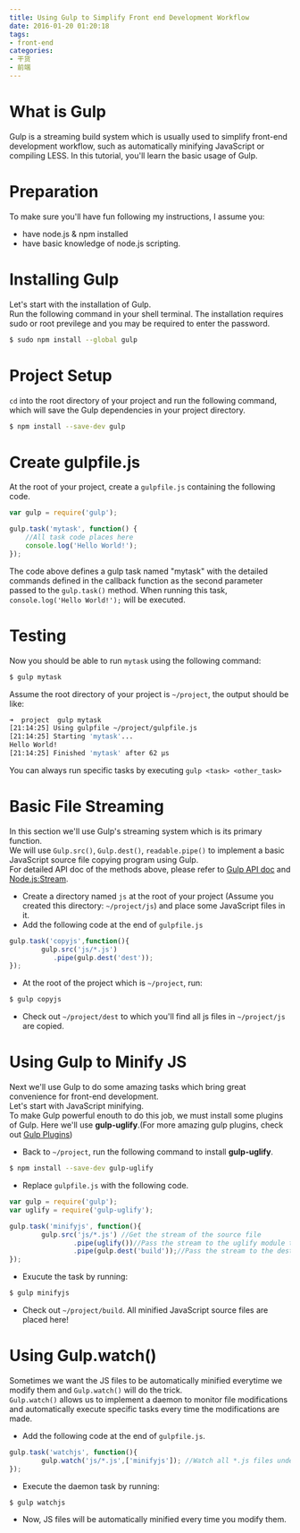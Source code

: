 ```yaml
---
title: Using Gulp to Simplify Front end Development Workflow
date: 2016-01-20 01:20:18
tags:
- front-end
categories:
- 干货
- 前端
---
```


# What is Gulp
Gulp is a streaming build system which is usually used to simplify front-end development workflow, such as automatically minifying JavaScript or compiling LESS. In this tutorial, you'll learn the basic usage of Gulp.

# Preparation
To make sure you'll have fun following my instructions, I assume you:

* have node.js & npm installed
* have basic knowledge of node.js scripting.

# Installing Gulp
Let's start with the installation of Gulp.  
Run the following command in your shell terminal. The installation requires sudo or root previlege and you may be required to enter the password.  
``` bash
$ sudo npm install --global gulp
```

# Project Setup
`cd` into the root directory of your project and run the following command, which will save the Gulp dependencies in your project directory.
``` bash
$ npm install --save-dev gulp
```

# Create gulpfile.js
At the root of your project, create a `gulpfile.js` containing the following code.

``` javascript
var gulp = require('gulp');

gulp.task('mytask', function() {  
 	//All task code places here  
	console.log('Hello World!');  
});
```

The code above defines a gulp task named "mytask" with the detailed commands defined in the callback function as the second parameter passed to the `gulp.task()` method. When running this task, `console.log('Hello World!');` will be executed.

# Testing
Now you should be able to run `mytask` using the following command:  
``` bash
$ gulp mytask
```
Assume the root directory of your project is `~/project`, the output should be like:
``` bash
➜  project  gulp mytask
[21:14:25] Using gulpfile ~/project/gulpfile.js
[21:14:25] Starting 'mytask'...
Hello World!
[21:14:25] Finished 'mytask' after 62 μs
```
You can always run specific tasks by executing `gulp <task> <other_task>`

# Basic File Streaming
In this section we'll use Gulp's streaming system which is its primary function.  
We will use `Gulp.src()`, `Gulp.dest()`, `readable.pipe()` to implement a basic JavaScript source file copying program using Gulp.  
For detailed API doc of the methods above, please refer to [Gulp API doc](https://github.com/gulpjs/gulp/blob/master/docs/API.md) and [Node.js:Stream](https://nodejs.org/api/stream.html#stream_readable_pipe_destination_options).  

* Create a directory named `js` at the root of your project (Assume you created this directory: `~/project/js`) and place some JavaScript files in it.  
* Add the following code at the end of `gulpfile.js`  
``` javascript
gulp.task('copyjs',function(){
        gulp.src('js/*.js')
           .pipe(gulp.dest('dest'));
});
```
* At the root of the project which is `~/project`, run:
``` bash
$ gulp copyjs
```
* Check out `~/project/dest` to which you'll find all js files in `~/project/js` are copied.

# Using Gulp to Minify JS
Next we'll use Gulp to do some amazing tasks which bring great convenience for front-end development.  
Let's start with JavaScript minifying.   
To make Gulp powerful enouth to do this job, we must install some plugins of Gulp. Here we'll use **gulp-uglify**.(For more amazing gulp plugins, check out [Gulp Plugins](http://gulpjs.com/plugins/))  

* Back to `~/project`, run the following command to install **gulp-uglify**.
``` bash
$ npm install --save-dev gulp-uglify
```
* Replace `gulpfile.js` with the following code.
``` javascript
var gulp = require('gulp');
var uglify = require('gulp-uglify');

gulp.task('minifyjs', function(){
        gulp.src('js/*.js')	//Get the stream of the source file
                .pipe(uglify())//Pass the stream to the uglify module to minify all JS files.
                .pipe(gulp.dest('build'));//Pass the stream to the destination directory which is ~/project/build
});
```
* Exucute the task by running:
``` bash
$ gulp minifyjs
```
* Check out `~/project/build`. All minified JavaScript source files are placed here!

# Using Gulp.watch()
Sometimes we want the JS files to be automatically minified everytime we modify them and `Gulp.watch()` will do the trick.  
`Gulp.watch()` allows us to implement a daemon to monitor file modifications and automatically execute specific tasks every time the modifications are made.  

* Add the following code at the end of `gulpfile.js`.
``` javascript
gulp.task('watchjs', function(){
        gulp.watch('js/*.js',['minifyjs']);	//Watch all *.js files under ~/project/js directory and run task "minifyjs" when files are modified
});
```
* Execute the daemon task by running:
``` bash
$ gulp watchjs
```
* Now, JS files will be automatically minified every time you modify them.
